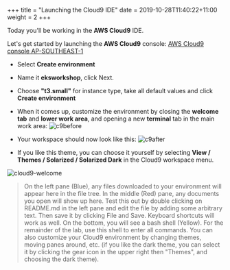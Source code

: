 +++
title = "Launching the Cloud9 IDE"
date = 2019-10-28T11:40:22+11:00
weight = 2
+++

Today you'll be working in the **AWS Cloud9** IDE.

<!-- We've pre-created two workspaces for you and we've also installed all of the tools that you are going you need for todays labs. -->

Let's get started by launching the **AWS Cloud9** console: [AWS Cloud9 console AP-SOUTHEAST-1](https://us-east-1.console.aws.amazon.com/cloud9/home?region=ap-southeast-1)

- Select **Create environment**
- Name it **eksworkshop**, click Next.
- Choose **"t3.small"** for instance type, take all default values and click **Create environment**
- When it comes up, customize the environment by closing the **welcome tab**
and **lower work area**, and opening a new **terminal** tab in the main work area:
![c9before](/images/c9before.png)

- Your workspace should now look like this:
![c9after](/images/c9after.png)

- If you like this theme, you can choose it yourself by selecting **View / Themes / Solarized / Solarized Dark**
in the Cloud9 workspace menu.

<!-- 
Find the workspace named **EKSLabIDE** and click **Open IDE**:

![pick-your-idea](/images/01pickidea.png) -->

<!-- When you open the **EKSLabIDE** workspace, you'll be presented with a welcome screen that looks something like this: -->

![cloud9-welcome](/images/00-cloud9-welcome.png)

> On the left pane (Blue), any files downloaded to your environment will appear here in the file tree. In the middle (Red) pane, any documents you open will show up here. Test this out by double clicking on README.md in the left pane and edit the file by adding some arbitrary text. Then save it by clicking File and Save. Keyboard shortcuts will work as well. On the bottom, you will see a bash shell (Yellow). For the remainder of the lab, use this shell to enter all commands. You can also customize your Cloud9 environment by changing themes, moving panes around, etc. (if you like the dark theme, you can select it by clicking the gear icon in the upper right then "Themes", and choosing the dark theme).
